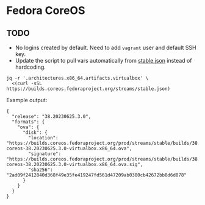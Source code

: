 # Fedora CoreOS

## TODO

- No logins created by default.  Need to add `vagrant` user and default SSH key.
- Update the script to pull vars automatically from
  [stable.json](https://builds.coreos.fedoraproject.org/streams/stable.json)
  instead of hardcoding.

```shell
jq -r '.architectures.x86_64.artifacts.virtualbox' \
  <(curl -sSL https://builds.coreos.fedoraproject.org/streams/stable.json)
```

Example output:

```text
{
  "release": "38.20230625.3.0",
  "formats": {
    "ova": {
      "disk": {
        "location": "https://builds.coreos.fedoraproject.org/prod/streams/stable/builds/38.20230625.3.0/x86_64/fedora-coreos-38.20230625.3.0-virtualbox.x86_64.ova",
        "signature": "https://builds.coreos.fedoraproject.org/prod/streams/stable/builds/38.20230625.3.0/x86_64/fedora-coreos-38.20230625.3.0-virtualbox.x86_64.ova.sig",
        "sha256": "2ad09f2412840d368f49e35fe419247fd561d47209ab0380cb42672bb8d6d878"
      }
    }
  }
}
```

